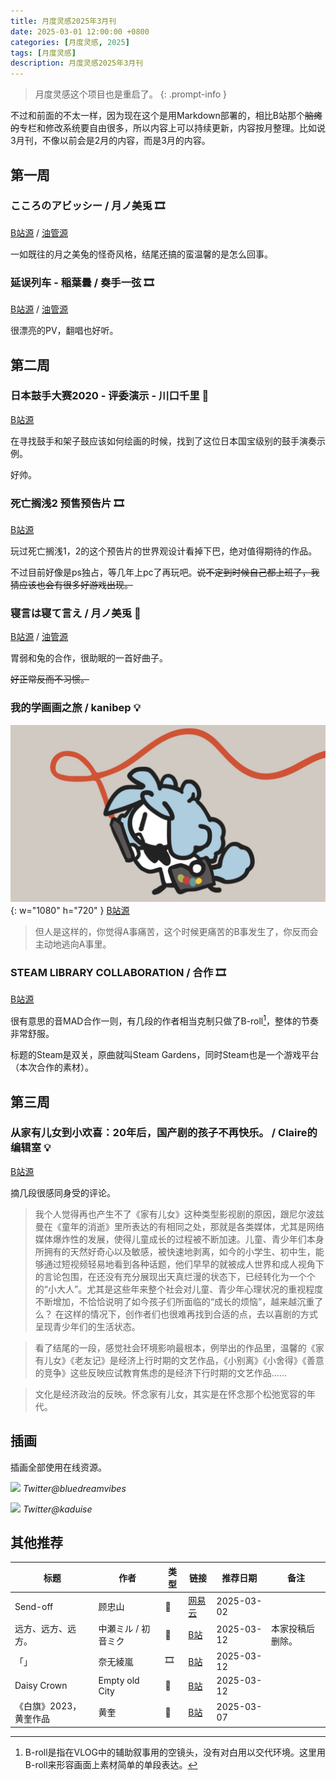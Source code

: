 ```yaml
---
title: 月度灵感2025年3月刊
date: 2025-03-01 12:00:00 +0800
categories: [月度灵感, 2025]
tags: [月度灵感]
description: 月度灵感2025年3月刊
---
```


> 月度灵感这个项目也是重启了。
{: .prompt-info }

不过和前面的不太一样，因为现在这个是用Markdown部署的，相比B站那个~~脑瘫的~~专栏和修改系统要自由很多，所以内容上可以持续更新，内容按月整理。比如说3月刊，不像以前会是2月的内容，而是3月的内容。

## 第一周

### こころのアビッシー / 月ノ美兎 🎞️

[B站源](https://www.bilibili.com/video/BV1GtPteAEFz) /
[油管源](https://www.youtube.com/watch?v=nSycIDlsOsQ)

一如既往的月之美兔的怪奇风格，结尾还搞的蛮温馨的是怎么回事。

### 延误列车 - 稲葉曇 / 奏手一弦 🎞️

[B站源](https://www.bilibili.com/video/BV1fZ9uYYE3S) / [油管源](https://youtu.be/J7jG7Vgrw18?si=RZcWbmeTwzDG1wPE)

很漂亮的PV，翻唱也好听。

## 第二周

### 日本鼓手大赛2020 - 评委演示 - 川口千里 🎼

[B站源](https://www.bilibili.com/video/BV1aT4y1c7xK)

在寻找鼓手和架子鼓应该如何绘画的时候，找到了这位日本国宝级别的鼓手演奏示例。

好帅。

### 死亡搁浅2 预售预告片 🎞️

[B站源](https://www.bilibili.com/video/BV1vDRuYwEsd)

玩过死亡搁浅1，2的这个预告片的世界观设计看掉下巴，绝对值得期待的作品。

不过目前好像是ps独占，等几年上pc了再玩吧。~~说不定到时候自己都上班了，我猜应该也会有很多好游戏出现。~~

### 寝言は寝て言え / 月ノ美兎 🎼

[B站源](https://www.bilibili.com/video/BV1k2RVYnE32) / [油管源](https://www.youtube.com/watch?v=BwLYn8or3dw)

胃弱和兔的合作，很助眠的一首好曲子。

~~好正常反而不习惯。~~

### 我的学画画之旅 / kanibep 💡

![Cover](assets\img\posts\kanibep-learn-to-draw.jpg){: w="1080" h="720" }
[B站源](https://www.bilibili.com/video/BV14qQKYYE1F/)

> 但人是这样的，你觉得A事痛苦，这个时候更痛苦的B事发生了，你反而会主动地逃向A事里。

### STEAM LIBRARY COLLABORATION / 合作 🎞️

[B站源](https://www.bilibili.com/video/BV1R6QDYuE66/)

很有意思的音MAD合作一则，有几段的作者相当克制只做了B-roll[^1]，整体的节奏非常舒服。

[^1]: B-roll是指在VLOG中的辅助叙事用的空镜头，没有对白用以交代环境。这里用B-roll来形容画面上素材简单的单段表达。

标题的Steam是双关，原曲就叫Steam Gardens，同时Steam也是一个游戏平台（本次合作的素材）。

## 第三周

### 从家有儿女到小欢喜：20年后，国产剧的孩子不再快乐。 / Claire的编辑室 💡

[B站源](https://www.bilibili.com/video/BV1dn9uYZEem/)

摘几段很感同身受的评论。

> 我个人觉得再也产生不了《家有儿女》这种类型影视剧的原因，跟尼尔波兹曼在《童年的消逝》里所表达的有相同之处，那就是各类媒体，尤其是网络媒体爆炸性的发展，使得儿童成长的过程被不断加速。儿童、青少年们本身所拥有的天然好奇心以及敏感，被快速地剥离，如今的小学生、初中生，能够通过短视频轻易地看到各种话题，他们早早的就被成人世界和成人视角下的言论包围，在还没有充分展现出天真烂漫的状态下，已经转化为一个个的“小大人”。尤其是这些年来整个社会对儿童、青少年心理状况的重视程度不断增加，不恰恰说明了如今孩子们所面临的“成长的烦恼”，越来越沉重了么？ 在这样的情况下，创作者们也很难再找到合适的点，去以喜剧的方式呈现青少年们的生活状态。

> 看了结尾的一段，感觉社会环境影响最根本，例举出的作品里，温馨的《家有儿女》《老友记》是经济上行时期的文艺作品，《小别离》《小舍得》《善意的竞争》这些反映应试教育焦虑的是经济下行时期的文艺作品......

> 文化是经济政治的反映。怀念家有儿女，其实是在怀念那个松弛宽容的年代。

## 插画

插画全部使用在线资源。

![](https://pbs.twimg.com/media/GmLRVSvWQAASJvy?format=jpg&name=large)
_Twitter@bluedreamvibes_

![](https://pbs.twimg.com/media/GmPaik2aAAAXvJe?format=jpg&name=large)
_Twitter@kaduise_

## 其他推荐

| 标题                   | 作者                | 类型 | 链接                                                | 推荐日期   | 备注             |
| ---------------------- | ------------------- | ---- | --------------------------------------------------- | ---------- | ---------------- |
| Send-off               | 顾忠山              | 🎼    | [网易云](http://163cn.tv/CqWSdeh)                   | 2025-03-02 |                  |
| 远方、远方、远方。     | 中瀬ミル / 初音ミク | 🎼    | [B站](https://www.bilibili.com/video/BV12c411D7GQ/) | 2025-03-12 | 本家投稿后删除。 |
| 「」                   | 奈无綾嵐            | 🎞️    | [B站](https://www.bilibili.com/video/BV1UQx7eHEC4)  | 2025-03-12 |                  |
| Daisy Crown            | Empty old City      | 🎼    | [B站](https://www.bilibili.com/video/BV1kjQHYAENf)  | 2025-03-12 |                  |
| 《白旗》2023，黄奎作品 | 黄奎                | 🎨    | [B站](https://www.bilibili.com/video/BV1VQ92YAEen)  | 2025-03-07 |                  |